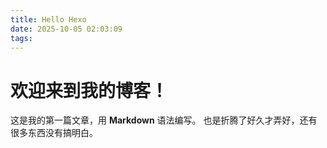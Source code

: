 ```yaml
---
title: Hello Hexo
date: 2025-10-05 02:03:09
tags:
---
```

# 欢迎来到我的博客！
这是我的第一篇文章，用 **Markdown** 语法编写。
也是折腾了好久才弄好，还有很多东西没有搞明白。
